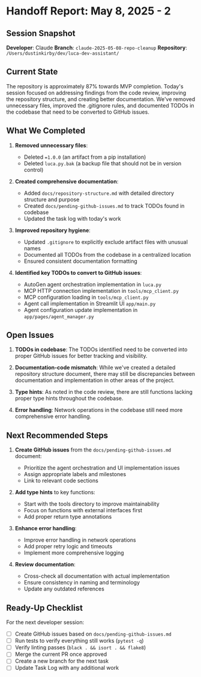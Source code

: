 # Handoff Report: May 8, 2025 - 2

## Session Snapshot

**Developer**: Claude
**Branch**: `claude-2025-05-08-repo-cleanup`
**Repository**: `/Users/dustinkirby/dev/luca-dev-assistant/`

## Current State

The repository is approximately 87% towards MVP completion. Today's session focused on addressing findings from the code review, improving the repository structure, and creating better documentation. We've removed unnecessary files, improved the .gitignore rules, and documented TODOs in the codebase that need to be converted to GitHub issues.

## What We Completed

1. **Removed unnecessary files**:
   - Deleted `=1.0.0` (an artifact from a pip installation)
   - Deleted `luca.py.bak` (a backup file that should not be in version control)

2. **Created comprehensive documentation**:
   - Added `docs/repository-structure.md` with detailed directory structure and purpose
   - Created `docs/pending-github-issues.md` to track TODOs found in codebase
   - Updated the task log with today's work

3. **Improved repository hygiene**:
   - Updated `.gitignore` to explicitly exclude artifact files with unusual names
   - Documented all TODOs from the codebase in a centralized location
   - Ensured consistent documentation formatting

4. **Identified key TODOs to convert to GitHub issues**:
   - AutoGen agent orchestration implementation in `luca.py`
   - MCP HTTP connection implementation in `tools/mcp_client.py`
   - MCP configuration loading in `tools/mcp_client.py`
   - Agent call implementation in Streamlit UI `app/main.py`
   - Agent configuration update implementation in `app/pages/agent_manager.py`

## Open Issues

1. **TODOs in codebase**: The TODOs identified need to be converted into proper GitHub issues for better tracking and visibility.

2. **Documentation-code mismatch**: While we've created a detailed repository structure document, there may still be discrepancies between documentation and implementation in other areas of the project.

3. **Type hints**: As noted in the code review, there are still functions lacking proper type hints throughout the codebase.

4. **Error handling**: Network operations in the codebase still need more comprehensive error handling.

## Next Recommended Steps

1. **Create GitHub issues** from the `docs/pending-github-issues.md` document:
   - Prioritize the agent orchestration and UI implementation issues
   - Assign appropriate labels and milestones
   - Link to relevant code sections

2. **Add type hints** to key functions:
   - Start with the tools directory to improve maintainability
   - Focus on functions with external interfaces first
   - Add proper return type annotations

3. **Enhance error handling**:
   - Improve error handling in network operations
   - Add proper retry logic and timeouts
   - Implement more comprehensive logging

4. **Review documentation**:
   - Cross-check all documentation with actual implementation
   - Ensure consistency in naming and terminology
   - Update any outdated references

## Ready-Up Checklist

For the next developer session:

- [ ] Create GitHub issues based on `docs/pending-github-issues.md`
- [ ] Run tests to verify everything still works (`pytest -q`)
- [ ] Verify linting passes (`black . && isort . && flake8`)
- [ ] Merge the current PR once approved
- [ ] Create a new branch for the next task
- [ ] Update Task Log with any additional work
